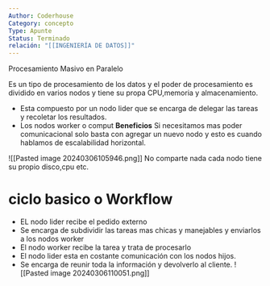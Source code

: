 ```yaml
---
Author: Coderhouse
Category: concepto
Type: Apunte
Status: Terminado
relación: "[[INGENIERÍA DE DATOS]]"
---
```

Procesamiento Masivo en Paralelo

Es un tipo de procesamiento de los datos  y el poder de procesamiento es dividido en varios nodos y tiene su propa CPU,memoria y almacenamiento.
- Esta compuesto por un nodo lider que se encarga de delegar las tareas y recoletar los resultados.
- Los nodos worker o comput
**Beneficios** 
Si necesitamos mas poder comunicacional solo basta con agregar un nuevo nodo y esto es cuando hablamos de escalabilidad horizontal.

![[Pasted image 20240306105946.png]]
No comparte nada cada nodo tiene su propio disco,cpu etc.

# ciclo basico o Workflow
- EL nodo lider recibe el pedido externo
- Se encarga de subdividir las tareas mas chicas y manejables y enviarlos a los nodos worker
- El nodo worker recibe la tarea y trata de procesarlo 
- El nodo lider esta en costante comunicación con los nodos hijos.
- Se encarga de reunir toda la información y devolverlo al cliente.
![[Pasted image 20240306110051.png]]
